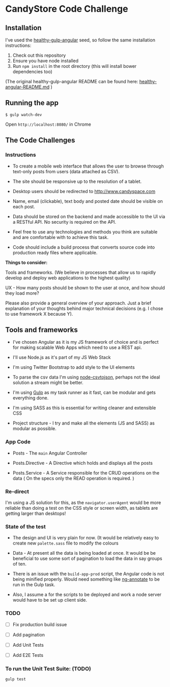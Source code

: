 # CandyStore Code Challenge


## Installation

I've used the [healthy-gulp-angular](https://github.com/paislee/healthy-gulp-angular) seed, so follow the same installation instructions:

1. Check out this repository
2. Ensure you have node installed
3. Run `npm install` in the root directory (this will install bower dependencies too)


(The original healthy-gulp-angular README can be found here: [healthy-angular-README.md](healthy-angular-README.md) )


## Running the app

```
$ gulp watch-dev
```

Open `http://localhost:8080/` in Chrome

## The Code Challenges


### Instructions

- To create a mobile web interface that allows the user to browse through text-only posts from users (data attached as CSV).

- The site should be responsive up to the resolution of a tablet.

- Desktop users should be redirected to http://www.candyspace.com

- Name, email (clickable), text body and posted date should be visible on each post.

- Data should be stored on the backend and made accessible to the UI via a RESTful API. No security is required on the API.

- Feel free to use any technologies and methods you think are suitable and are comfortable with to achieve this task.

- Code should include a build process that converts source code into production ready files where applicable.

**Things to consider:**

Tools and frameworks. (We believe in processes that allow us to rapidly develop and deploy web applications to the highest quality)

UX - How many posts should be shown to the user at once, and how should they load more?

Please also provide a general overview of your approach. Just a brief explanation of your thoughts behind major technical decisions (e.g. I chose to use framework X because Y).


## Tools and frameworks

- I've chosen Angular as it is my JS framework of choice and is perfect for making scalable Web Apps which need to use a REST api.

- I'll use Node.js as it's part of my JS Web Stack

- I'm using Twitter Bootstrap to add style to the UI elements

- To parse the csv data I'm using [node-csvtojson](https://github.com/Keyang/node-csvtojson), perhaps not the ideal solution a stream might be better.

- I'm using [Gulp](http://gulpjs.com) as my task runner as it fast, can be modular and gets everything done.

- I'm using SASS as this is essential for writing cleaner and extensible CSS

- Project structure - I try and make all the elements (JS and SASS) as modular as possible.

### App Code

- Posts - The `main` Angular Controller

- Posts.Directive - A Directive which holds and displays all the posts

- Posts.Service - A Service responsible for the CRUD operations on the data ( On the specs only the READ operation is required. )


### Re-direct

I'm using a JS solution for this, as the `navigator.userAgent` would be more reliable than doing a test on the CSS style or screen width, as tablets are getting larger than desktops!


### State of the test

- The design and UI is very plain for now. (It would be relatively easy to create new `palette.sass` file to modify the colours

- Data - At present all the data is being loaded at once. It would be be beneficial to use some sort of pagination to load the data in say groups of ten.

- There is an issue with the `build-app-prod` script, the Angular code is not being minified properly. Would need something like [ng-annotate](https://github.com/olov/ng-annotate) to be run in the Gulp task.

- Also, I assume a for the scripts to be deployed and work a node server would have to be set up client side.

### TODO

* [ ] Fix production build issue

* [ ] Add pagination

* [ ] Add Unit Tests

* [ ] Add E2E Tests



### To run the Unit Test Suite: (TODO)

`gulp test`
